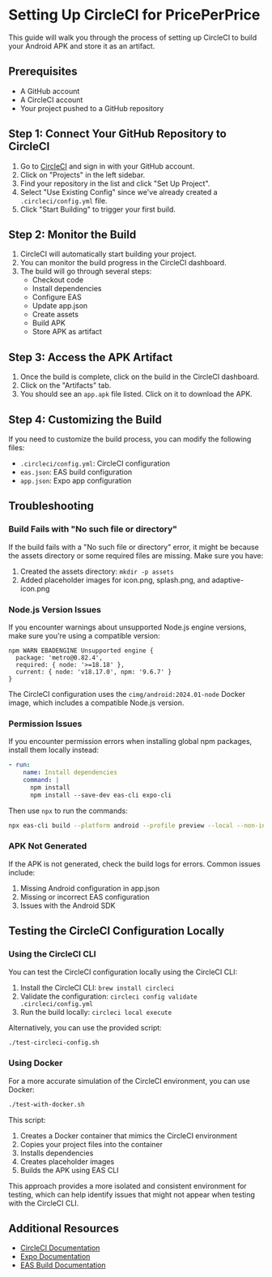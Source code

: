 # Setting Up CircleCI for PricePerPrice

This guide will walk you through the process of setting up CircleCI to build your Android APK and store it as an artifact.

## Prerequisites

- A GitHub account
- A CircleCI account
- Your project pushed to a GitHub repository

## Step 1: Connect Your GitHub Repository to CircleCI

1. Go to [CircleCI](https://circleci.com/) and sign in with your GitHub account.
2. Click on "Projects" in the left sidebar.
3. Find your repository in the list and click "Set Up Project".
4. Select "Use Existing Config" since we've already created a `.circleci/config.yml` file.
5. Click "Start Building" to trigger your first build.

## Step 2: Monitor the Build

1. CircleCI will automatically start building your project.
2. You can monitor the build progress in the CircleCI dashboard.
3. The build will go through several steps:
   - Checkout code
   - Install dependencies
   - Configure EAS
   - Update app.json
   - Create assets
   - Build APK
   - Store APK as artifact

## Step 3: Access the APK Artifact

1. Once the build is complete, click on the build in the CircleCI dashboard.
2. Click on the "Artifacts" tab.
3. You should see an `app.apk` file listed. Click on it to download the APK.

## Step 4: Customizing the Build

If you need to customize the build process, you can modify the following files:

- `.circleci/config.yml`: CircleCI configuration
- `eas.json`: EAS build configuration
- `app.json`: Expo app configuration

## Troubleshooting

### Build Fails with "No such file or directory"

If the build fails with a "No such file or directory" error, it might be because the assets directory or some required files are missing. Make sure you have:

1. Created the assets directory: `mkdir -p assets`
2. Added placeholder images for icon.png, splash.png, and adaptive-icon.png

### Node.js Version Issues

If you encounter warnings about unsupported Node.js engine versions, make sure you're using a compatible version:

```
npm WARN EBADENGINE Unsupported engine {
  package: 'metro@0.82.4',
  required: { node: '>=18.18' },
  current: { node: 'v18.17.0', npm: '9.6.7' }
}
```

The CircleCI configuration uses the `cimg/android:2024.01-node` Docker image, which includes a compatible Node.js version.

### Permission Issues

If you encounter permission errors when installing global npm packages, install them locally instead:

```yaml
- run:
    name: Install dependencies
    command: |
      npm install
      npm install --save-dev eas-cli expo-cli
```

Then use `npx` to run the commands:

```bash
npx eas-cli build --platform android --profile preview --local --non-interactive --output=./build/app.apk
```

### APK Not Generated

If the APK is not generated, check the build logs for errors. Common issues include:

1. Missing Android configuration in app.json
2. Missing or incorrect EAS configuration
3. Issues with the Android SDK

## Testing the CircleCI Configuration Locally

### Using the CircleCI CLI

You can test the CircleCI configuration locally using the CircleCI CLI:

1. Install the CircleCI CLI: `brew install circleci`
2. Validate the configuration: `circleci config validate .circleci/config.yml`
3. Run the build locally: `circleci local execute`

Alternatively, you can use the provided script:

```bash
./test-circleci-config.sh
```

### Using Docker

For a more accurate simulation of the CircleCI environment, you can use Docker:

```bash
./test-with-docker.sh
```

This script:
1. Creates a Docker container that mimics the CircleCI environment
2. Copies your project files into the container
3. Installs dependencies
4. Creates placeholder images
5. Builds the APK using EAS CLI

This approach provides a more isolated and consistent environment for testing, which can help identify issues that might not appear when testing with the CircleCI CLI.

## Additional Resources

- [CircleCI Documentation](https://circleci.com/docs/)
- [Expo Documentation](https://docs.expo.dev/)
- [EAS Build Documentation](https://docs.expo.dev/build/introduction/)

